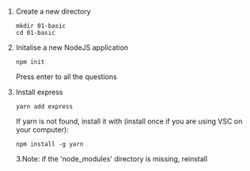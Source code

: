 1. Create a new directory 
    ```
    mkdir 01-basic
    cd 01-basic
    ```

2. Initalise a new NodeJS application
    ```
    npm init
    ```

    Press enter to all the questions

3. Install express
    ```
    yarn add express
    ```
    If yarn is not found, install it with (install once
    if you are using VSC on your computer):
    ```
    npm install -g yarn
    ```

    3.Note: if the 'node_modules' directory is missing, reinstall 